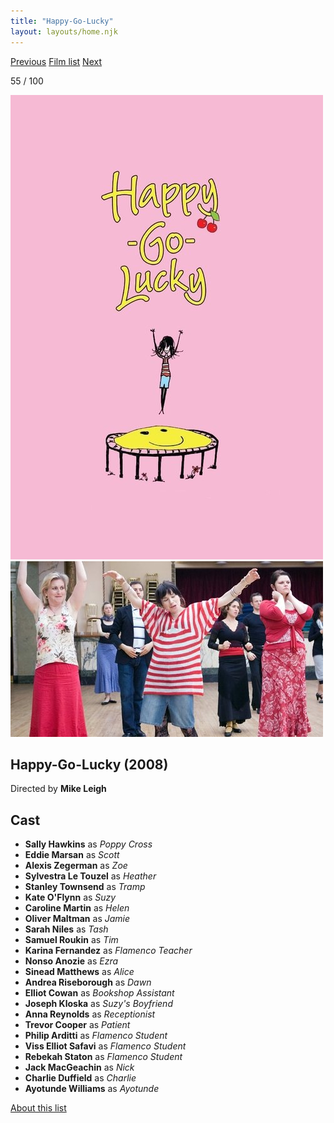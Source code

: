 ```yaml
---
title: "Happy-Go-Lucky"
layout: layouts/home.njk
---
```


<nav class="films">
  <a class="prev" href="../in-bruges">Previous</a>
  <a href="../">Film list</a>
  <a class="next" href="../district-9">Next</a>
</nav>

<p>55 / 100</p>

<article class="film">
  <div class="backdrop-and-poster">
    <img class="poster" src="../films/posters/happygolucky.jpg" alt="">
    <img class="backdrop" src="../films/backdrops/happygolucky.jpg" alt="">
  </div>

  <h1>Happy-Go-Lucky (2008)</h1>

  <p class="director">
    Directed by <strong>Mike Leigh</strong>
  </p>


  <h2>
    Cast
  </h2>
  <ul>
    <li><strong>Sally Hawkins</strong> as <em>Poppy Cross</em></li>
<li><strong>Eddie Marsan</strong> as <em>Scott</em></li>
<li><strong>Alexis Zegerman</strong> as <em>Zoe</em></li>
<li><strong>Sylvestra Le Touzel</strong> as <em>Heather</em></li>
<li><strong>Stanley Townsend</strong> as <em>Tramp</em></li>
<li><strong>Kate O'Flynn</strong> as <em>Suzy</em></li>
<li><strong>Caroline Martin</strong> as <em>Helen</em></li>
<li><strong>Oliver Maltman</strong> as <em>Jamie</em></li>
<li><strong>Sarah Niles</strong> as <em>Tash</em></li>
<li><strong>Samuel Roukin</strong> as <em>Tim</em></li>
<li><strong>Karina Fernandez</strong> as <em>Flamenco Teacher</em></li>
<li><strong>Nonso Anozie</strong> as <em>Ezra</em></li>
<li><strong>Sinead Matthews</strong> as <em>Alice</em></li>
<li><strong>Andrea Riseborough</strong> as <em>Dawn</em></li>
<li><strong>Elliot Cowan</strong> as <em>Bookshop Assistant</em></li>
<li><strong>Joseph Kloska</strong> as <em>Suzy's Boyfriend</em></li>
<li><strong>Anna Reynolds</strong> as <em>Receptionist</em></li>
<li><strong>Trevor Cooper</strong> as <em>Patient</em></li>
<li><strong>Philip Arditti</strong> as <em>Flamenco Student</em></li>
<li><strong>Viss Elliot Safavi</strong> as <em>Flamenco Student</em></li>
<li><strong>Rebekah Staton</strong> as <em>Flamenco Student</em></li>
<li><strong>Jack MacGeachin</strong> as <em>Nick</em></li>
<li><strong>Charlie Duffield</strong> as <em>Charlie</em></li>
<li><strong>Ayotunde Williams</strong> as <em>Ayotunde</em></li>
  </ul>
</article>
<footer>
  <a href="../about">About this list</a>
</footer>
